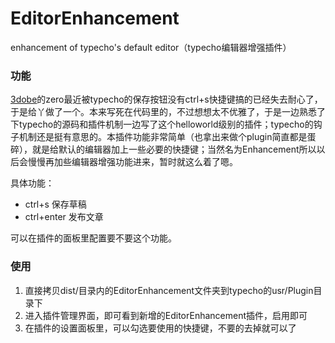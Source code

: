 # EditorEnhancement

enhancement of typecho's default editor（typecho编辑器增强插件）

### 功能

[3dobe](http://www.3dobe.com/)的zero最近被typecho的保存按钮没有ctrl+s快捷键搞的已经失去耐心了，于是给丫做了一个。本来写死在代码里的，不过想想太不优雅了，于是一边熟悉了下typecho的源码和插件机制一边写了这个helloworld级别的插件；typecho的钩子机制还是挺有意思的。本插件功能非常简单（也拿出来做个plugin简直都是蛋碎），就是给默认的编辑器加上一些必要的快捷键；当然名为Enhancement所以以后会慢慢再加些编辑器增强功能进来，暂时就这么着了嗯。

具体功能：

* ctrl+s 保存草稿
* ctrl+enter 发布文章

可以在插件的面板里配置要不要这个功能。

### 使用

1. 直接拷贝dist/目录内的EditorEnhancement文件夹到typecho的usr/Plugin目录下
2. 进入插件管理界面，即可看到新增的EditorEnhancement插件，启用即可
3. 在插件的设置面板里，可以勾选要使用的快捷键，不要的去掉就可以了
